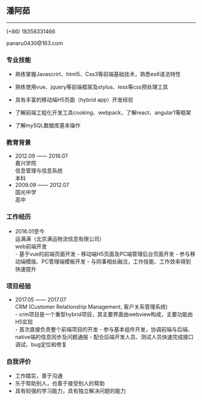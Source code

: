 <head>
  <link rel="stylesheet" href="./style.css">
</head>

## 潘阿茹

---

<p class="text-right">(+86) 18358331466 </p>
<p class="text-right">panaru0430@163.com</p>

### 专业技能

- 熟练掌握Javascrirt、html5、Css3等前端基础技术，熟悉es6语法特性

- 熟练使用vue、jquery等前端框架及stylus、less等css预处理工具 

- 具有丰富的移动端H5页面（hybrid app）开发经验

- 了解前端工程化开发工具cooking、webpack，了解react、angular1等框架

- 了解mySQL数据库基本操作

### 教育背景

- <div class="tab-time">2012.09 —— 2016.07</div>
  <div class="tab-slimmer">嘉兴学院</div>
  <div class="tab-slim">信息管理与信息系统</div>
  <div class="tab-slim">本科</div>

- <div class="tab-time">2009.09 —— 2012.07</div>
  <div class="tab-slimmer">国光中学</div>
  <div class="tab-slim">高中</div>

### 工作经历

- <div class="tab-time">2016.01至今</div>
  <div class="tab-fatter">运满满（北京满运物流信息有限公司）</div>
  <div class="tab-slim">web前端开发</div>
  - 基于vue的前端页面开发
  - 移动端H5页面及PC端管理后台页面开发
  - 参与移动端模版、PC管理端模板开发
  - 与同事相处融洽，工作技能、工作效率得到快速提升


### 项目经验

- <div class="tab-time">2017.05 —— 2017.07</div>
  <div class="tab-fatterer">CRM (Customer Relationship Management, 客户关系管理系统)</div>
  - crm项目是一个重型hybrid项目，其主要界面由webview构成，主要功能由H5实现</li>
  - 首次直接负责整个前端项目的开发</li>
  - 参与基本组件开发，协调前端与后端、native端的信息同步及问题通报</li>
  - 配合后端开发人员、测试人员快速完成接口调试、bug定位和修复</li>

### 自我评价

- 工作踏实，善于沟通
- 乐于帮助别人，也善于接受别人的帮助
- 具有较强的学习能力，具有独立解决问题的能力
